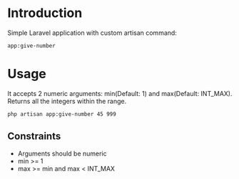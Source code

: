 # Introduction

Simple Laravel application with custom artisan command:

```
app:give-number
```

# Usage
It accepts 2 numeric arguments: min(Default: 1) and max(Default: INT_MAX).
Returns all the integers within the range. 

```bash
php artisan app:give-number 45 999
```

## Constraints
- Arguments should be numeric
- min >= 1
- max >= min and max < INT_MAX
